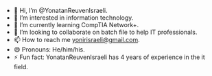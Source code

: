 - 👋 Hi, I’m @YonatanReuvenIsraeli.
- 👀 I’m interested in information technology.
- 🌱 I’m currently learning CompTIA Network+.
- 💞️ I’m looking to collaborate on batch file to help IT professionals.
- 📫 How to reach me yonirisraeli@gmail.com.
- 😄 Pronouns: He/him/his.
- ⚡ Fun fact: YonatanReuvenIsraeli has 4 years of experience in the it field.

<!---
YonatanReuvenIsraeli/YonatanReuvenIsraeli is a ✨ special ✨ repository because its `README.md` (this file) appears on your GitHub profile.
You can click the Preview link to take a look at your changes.
--->
